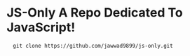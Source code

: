 # JS-Only A Repo Dedicated To JavaScript!

  ```
    git clone https://github.com/jawwad9899/js-only.git
